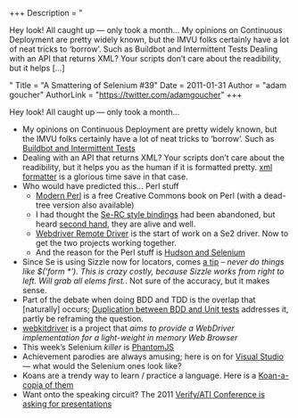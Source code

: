 +++
Description = "<p>Hey look! All caught up — only took a month… My opinions on Continuous Deployment are pretty widely known, but the IMVU folks certainly have a lot of neat tricks to ‘borrow’. Such as Buildbot and Intermittent Tests Dealing with an API that returns XML? Your scripts don’t care about the readibility, but it helps […]</p>"
Title = "A Smattering of Selenium #39"
Date = 2011-01-31
Author = "adam goucher"
AuthorLink = "https://twitter.com/adamgoucher"
+++

<p>Hey look! All caught up &#8212; only took a month&#8230;</p>
<ul>
<li>My opinions on Continuous Deployment are pretty widely known, but the IMVU folks certainly have a lot of neat tricks to &#8216;borrow&#8217;. Such as <a href="http://engineering.imvu.com/2011/01/19/buildbot-and-intermittent-tests/">Buildbot and Intermittent Tests</a></li>
<li>Dealing with an API that returns XML? Your scripts don&#8217;t care about the readibility, but it helps you as the human if it is formatted pretty. <a href="http://www.shell-tools.net/index.php?op=xml%5Fformat">xml formatter</a> is a glorious time save in that case.</li>
<li>Who would have predicted this&#8230; Perl stuff
<ul>
<li><a href="http://onyxneon.com/books/modern_perl/">Modern Perl</a> is a free Creative Commons book on Perl (with a dead-tree version also available)</li>
<li>I had thought the <a href="http://search.cpan.org/dist/Test-WWW-Selenium/">Se-RC style bindings</a> had been abandoned, but heard <a href="http://twitter.com/davehodg/statuses/30312545696878592">second hand</a>, they are alive and well.</li>
<li><a href="https://github.com/aivaturi/Selenium-Remote-Driver">Webdriver Remote Driver</a> is the start of work on a Se2 driver. Now to get the two projects working together.</li>
<li>And the reason for the Perl stuff is <a href="http://www.davehodgkinson.com/blog/2011/01/hudson-and-selenium/">Hudson and Selenium</a></li>
</ul>
<li>Since Se is using Sizzle now for locators, comes <a href="http://twitter.com/envatowebdev/statuses/30833435383701504">a tip</a> &#8211; <i>never do things like $(&#8216;form *&#8217;). This is crazy costly, because Sizzle works from right to left. Will grab all elems first.</i>. Not sure of the accuracy, but it makes sense.</li>
<li>Part of the debate when doing BDD and TDD is the overlap that [naturally] occurs; <a href="http://gojko.net/2011/01/28/duplication-between-bdd-and-unit-tests/">Duplication between BDD and Unit tests</a> addresses it, partly be reframing the question.</li>
<li><a href="http://code.google.com/p/webkitdriver/">webkitdriver</a> is a project that <i>aims to provide a WebDriver implementation for a light-weight in memory Web Browser</i></li>
<li>This week&#8217;s Selenium <i>killer</i> is <a href="http://ariya.blogspot.com/2011/01/phantomjs-minimalistic-headless-webkit.html">PhantomJS</a></li>
<li>Achievement parodies are always amusing; here is on for <a href="http://blog.whiletrue.com/2011/01/what-if-visual-studio-had-achievements/">Visual Studio</a> &#8212; what would the Selenium ones look like?</li>
<li>Koans are a trendy way to learn / practice a language. Here is a <a href="http://www.rubygeek.com/2011/01/22/koan-a-copia/">Koan-a-copia of them</a></li>
<li>Want onto the speaking circuit? The 2011 <a href="http://www.verifyati.com/index.php?option=com_jforms&amp;view=form&amp;id=1&amp;Itemid=85">Verify/ATI Conference is asking for presentations</a>
</ul>


